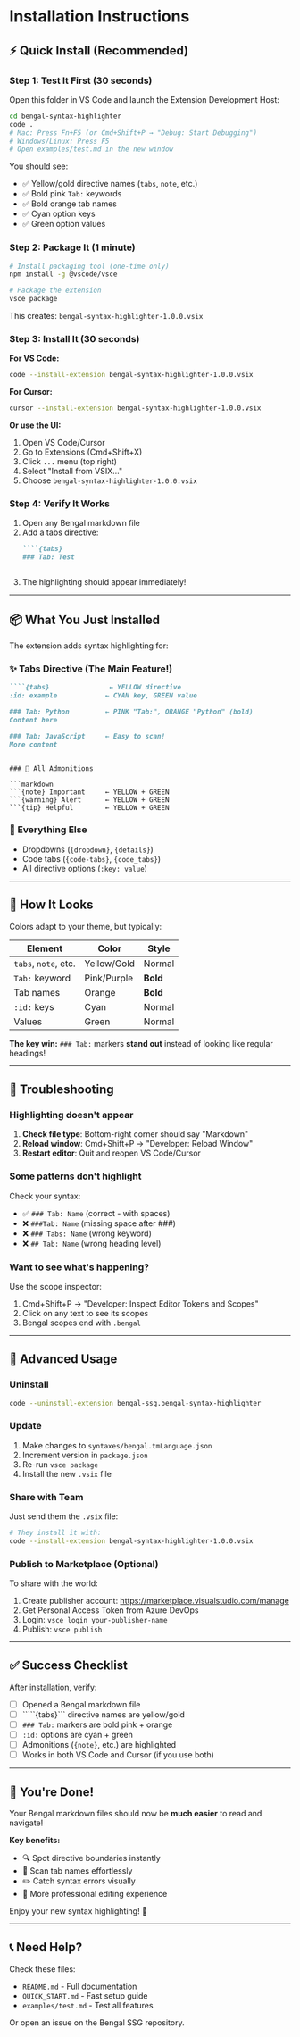 # Installation Instructions

## ⚡ Quick Install (Recommended)

### Step 1: Test It First (30 seconds)

Open this folder in VS Code and launch the Extension Development Host:

```bash
cd bengal-syntax-highlighter
code .
# Mac: Press Fn+F5 (or Cmd+Shift+P → "Debug: Start Debugging")
# Windows/Linux: Press F5
# Open examples/test.md in the new window
```

You should see:
- ✅ Yellow/gold directive names (`tabs`, `note`, etc.)
- ✅ Bold pink `Tab:` keywords
- ✅ Bold orange tab names
- ✅ Cyan option keys
- ✅ Green option values

### Step 2: Package It (1 minute)

```bash
# Install packaging tool (one-time only)
npm install -g @vscode/vsce

# Package the extension
vsce package
```

This creates: `bengal-syntax-highlighter-1.0.0.vsix`

### Step 3: Install It (30 seconds)

**For VS Code:**
```bash
code --install-extension bengal-syntax-highlighter-1.0.0.vsix
```

**For Cursor:**
```bash
cursor --install-extension bengal-syntax-highlighter-1.0.0.vsix
```

**Or use the UI:**
1. Open VS Code/Cursor
2. Go to Extensions (Cmd+Shift+X)
3. Click `...` menu (top right)
4. Select "Install from VSIX..."
5. Choose `bengal-syntax-highlighter-1.0.0.vsix`

### Step 4: Verify It Works

1. Open any Bengal markdown file
2. Add a tabs directive:
   ````markdown
   ````{tabs}
   ### Tab: Test
   ````
   ```
3. The highlighting should appear immediately!

---

## 📦 What You Just Installed

The extension adds syntax highlighting for:

### ✨ Tabs Directive (The Main Feature!)

```markdown
````{tabs}               ← YELLOW directive
:id: example            ← CYAN key, GREEN value

### Tab: Python         ← PINK "Tab:", ORANGE "Python" (bold)
Content here

### Tab: JavaScript     ← Easy to scan!
More content
````
```

### 📝 All Admonitions

```markdown
```{note} Important     ← YELLOW + GREEN
```{warning} Alert      ← YELLOW + GREEN
```{tip} Helpful        ← YELLOW + GREEN
```

### 🎯 Everything Else

- Dropdowns (`{dropdown}`, `{details}`)
- Code tabs (`{code-tabs}`, `{code_tabs}`)
- All directive options (`:key: value`)

---

## 🎨 How It Looks

Colors adapt to your theme, but typically:

| Element | Color | Style |
|---------|-------|-------|
| `tabs`, `note`, etc. | Yellow/Gold | Normal |
| `Tab:` keyword | Pink/Purple | **Bold** |
| Tab names | Orange | **Bold** |
| `:id:` keys | Cyan | Normal |
| Values | Green | Normal |

**The key win:** `### Tab:` markers **stand out** instead of looking like regular headings!

---

## 🔧 Troubleshooting

### Highlighting doesn't appear

1. **Check file type**: Bottom-right corner should say "Markdown"
2. **Reload window**: Cmd+Shift+P → "Developer: Reload Window"
3. **Restart editor**: Quit and reopen VS Code/Cursor

### Some patterns don't highlight

Check your syntax:
- ✅ `### Tab: Name` (correct - with spaces)
- ❌ `###Tab: Name` (missing space after ###)
- ❌ `### Tabs: Name` (wrong keyword)
- ❌ `## Tab: Name` (wrong heading level)

### Want to see what's happening?

Use the scope inspector:
1. Cmd+Shift+P → "Developer: Inspect Editor Tokens and Scopes"
2. Click on any text to see its scopes
3. Bengal scopes end with `.bengal`

---

## 🚀 Advanced Usage

### Uninstall

```bash
code --uninstall-extension bengal-ssg.bengal-syntax-highlighter
```

### Update

1. Make changes to `syntaxes/bengal.tmLanguage.json`
2. Increment version in `package.json`
3. Re-run `vsce package`
4. Install the new `.vsix` file

### Share with Team

Just send them the `.vsix` file:
```bash
# They install it with:
code --install-extension bengal-syntax-highlighter-1.0.0.vsix
```

### Publish to Marketplace (Optional)

To share with the world:

1. Create publisher account: https://marketplace.visualstudio.com/manage
2. Get Personal Access Token from Azure DevOps
3. Login: `vsce login your-publisher-name`
4. Publish: `vsce publish`

---

## ✅ Success Checklist

After installation, verify:

- [ ] Opened a Bengal markdown file
- [ ] `````{tabs}``` directive names are yellow/gold
- [ ] `### Tab:` markers are bold pink + orange
- [ ] `:id:` options are cyan + green
- [ ] Admonitions (`{note}`, etc.) are highlighted
- [ ] Works in both VS Code and Cursor (if you use both)

---

## 🎉 You're Done!

Your Bengal markdown files should now be **much easier** to read and navigate!

**Key benefits:**
- 🔍 Spot directive boundaries instantly
- 📑 Scan tab names effortlessly
- ✏️ Catch syntax errors visually
- 💼 More professional editing experience

Enjoy your new syntax highlighting! 🚀

---

## 📞 Need Help?

Check these files:
- `README.md` - Full documentation
- `QUICK_START.md` - Fast setup guide
- `examples/test.md` - Test all features

Or open an issue on the Bengal SSG repository.
